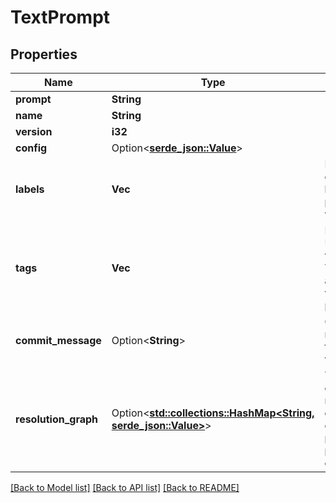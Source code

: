 # TextPrompt

## Properties

Name | Type | Description | Notes
------------ | ------------- | ------------- | -------------
**prompt** | **String** |  | 
**name** | **String** |  | 
**version** | **i32** |  | 
**config** | Option<[**serde_json::Value**](.md)> |  | 
**labels** | **Vec<String>** | List of deployment labels of this prompt version. | 
**tags** | **Vec<String>** | List of tags. Used to filter via UI and API. The same across versions of a prompt. | 
**commit_message** | Option<**String**> | Commit message for this prompt version. | [optional]
**resolution_graph** | Option<[**std::collections::HashMap<String, serde_json::Value>**](serde_json::Value.md)> | The dependency resolution graph for the current prompt. Null if prompt has no dependencies. | [optional]

[[Back to Model list]](../README.md#documentation-for-models) [[Back to API list]](../README.md#documentation-for-api-endpoints) [[Back to README]](../README.md)


